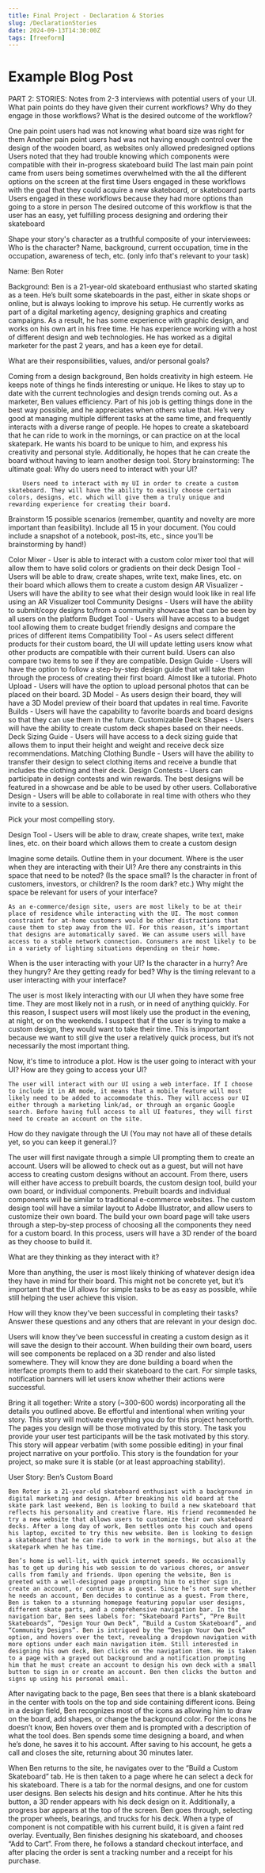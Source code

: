 ```yaml
---
title: Final Project - Declaration & Stories
slug: /DeclarationStories
date: 2024-09-13T14:30:00Z
tags: [freeform]
---
```


# Example Blog Post

PART 2: STORIES:
Notes from 2-3 interviews with potential users of your UI. What pain points do they have given their current workflows? Why do they engage in those workflows? What is the desired outcome of the workflow? 


One pain point users had was not knowing what board size was right for them
Another pain point users had was not having enough control over the design of the wooden board, as websites only allowed predesigned options
Users noted that they had trouble knowing which components were compatible with their in-progress skateboard build
The last main pain point came from users being sometimes overwhelmed with the all the different options on the screen at the first time
Users engaged in these workflows with the goal that they could acquire a new skateboard, or skateboard parts
Users engaged in these workflows because they had more options than going to a store in person
The desired outcome of this workflow is that the user has an easy, yet fulfilling process designing and ordering their skateboard


Shape your story's character as a truthful composite of your interviewees:
Who is the character? Name, background, current occupation, time in the occupation, awareness of tech, etc. (only info that's relevant to your task)


Name: Ben Roter


Background: Ben is a 21-year-old skateboard enthusiast who started skating as a teen. He’s built some skateboards in the past, either in skate shops or online, but is always looking to improve his setup. He currently works as part of a digital marketing agency, designing graphics and creating campaigns. As a result, he has some experience with graphic design, and works on his own art in his free time. He has experience working with a host of different design and web technologies. He has worked as a digital marketer for the past 2 years, and has a keen eye for detail. 


What are their responsibilities, values, and/or personal goals?


Coming from a design background, Ben holds creativity in high esteem. He keeps note of things he finds interesting or unique. He likes to stay up to date with the current technologies and design trends coming out. As a marketer, Ben values efficiency. Part of his job is getting things done in the best way possible, and he appreciates when others value that. He’s very good at managing multiple different tasks at the same time, and frequently interacts with a diverse range of people. He hopes to create a skateboard that he can ride to work in the mornings, or can practice on at the local skatepark. He wants his board to be unique to him, and express his creativity and personal style. Additionally, he hopes that he can create the board without having to learn another design tool.
Story brainstorming:
The ultimate goal: Why do users need to interact with your UI?


		Users need to interact with my UI in order to create a custom skateboard. They will have the ability to easily choose certain colors, designs, etc. which will give them a truly unique and rewarding experience for creating their board.


Brainstorm 15 possible scenarios (remember, quantity and novelty are more important than feasibility). Include all 15 in your document. (You could include a snapshot of a notebook, post-its, etc., since you'll be brainstorming by hand!)


Color Mixer - User is able to interact with a custom color mixer tool that will allow them to have solid colors or gradients on their deck
Design Tool - Users will be able to draw, create shapes, write text, make lines, etc. on their board which allows them to create a custom design
 AR Visualizer - Users will have the ability to see what their design would look like in real life using an AR Visualizer tool
Community Designs - Users will have the ability to submit/copy designs to/from a community showcase that can be seen by all users on the platform
Budget Tool - Users will have access to a budget tool allowing them to create budget friendly designs and compare the prices of different items
Compatibility Tool - As users select different products for their custom board, the UI will update letting users know what other products are compatible with their current build. Users can also compare two items to see if they are compatible.
Design Guide - Users will have the option to follow a step-by-step design guide that will take them through the process of creating their first board. Almost like a tutorial.
Photo Upload - Users will have the option to upload personal photos that can be placed on their board.
3D Model - As users design their board, they will have a 3D Model preview of their board that updates in real time.
Favorite Builds - Users will have the capability to favorite boards and board designs so that they can use them in the future.
Customizable Deck Shapes - Users will have the ability to create custom deck shapes based on their needs.
Deck Sizing Guide - Users will have access to a deck sizing guide that allows them to input their height and weight and receive deck size recommendations.
Matching Clothing Bundle - Users will have the ability to transfer their design to select clothing items and receive a bundle that includes the clothing and their deck.
Design Contests - Users can participate in design contests and win rewards. The best designs will be featured in a showcase and be able to be used by other users.
Collaborative Design - Users will be able to collaborate in real time with others who they invite to a session. 


Pick your most compelling story.


Design Tool - Users will be able to draw, create shapes, write text, make lines, etc. on their board which allows them to create a custom design


Imagine some details. Outline them in your document.
Where is the user when they are interacting with their UI? Are there any constraints in this space that need to be noted? (Is the space small? Is the character in front of customers, investors, or children? Is the room dark? etc.) Why might the space be relevant for users of your interface?


	As an e-commerce/design site, users are most likely to be at their place of residence while interacting with the UI. The most common constraint for at-home customers would be other distractions that cause them to step away from the UI. For this reason, it’s important that designs are automatically saved. We can assume users will have access to a stable network connection. Consumers are most likely to be in a variety of lighting situations depending on their home.


When is the user interacting with your UI? Is the character in a hurry? Are they hungry? Are they getting ready for bed? Why is the timing relevant to a user interacting with your interface?


The user is most likely interacting with our UI when they have some free time. They are most likely not in a rush, or in need of anything quickly. For this reason, I suspect users will most likely use the product in the evening, at night, or on the weekends. I suspect that if the user is trying to make a custom design, they would want to take their time. This is important because we want to still give the user a relatively quick process, but it’s not necessarily the most important thing.


Now, it's time to introduce a plot. 
How is the user going to interact with your UI? How are they going to access your UI?


	The user will interact with our UI using a web interface. If I choose to include it in AR mode, it means that a mobile feature will most likely need to be added to accommodate this. They will access our UI either through a marketing link/ad, or through an organic Google search. Before having full access to all UI features, they will first need to create an account on the site.


How do they navigate through the UI (You may not have all of these details yet, so you can keep it general.)?


The user will first navigate through a simple UI prompting them to create an account. Users will be allowed to check out as a guest, but will not have access to creating custom designs without an account. From there, users will either have access to prebuilt boards, the custom design tool, build your own board, or individual components. Prebuilt boards and individual components will be similar to traditional e-commerce websites. The custom design tool will have a similar layout to Adobe Illustrator, and allow users to customize their own board. The build your own board page will take users through a step-by-step process of choosing all the components they need for a custom board. In this process, users will have a 3D render of the board as they choose to build it.


What are they thinking as they interact with it?


More than anything, the user is most likely thinking of whatever design idea they have in mind for their board. This might not be concrete yet, but it’s important that the UI allows for simple tasks to be as easy as possible, while still helping the user achieve this vision.


How will they know they've been successful in completing their tasks? Answer these questions and any others that are relevant in your design doc.


Users will know they’ve been successful in creating a custom design as it will save the design to their account. When building their own board, users will see components be replaced on a 3D render and also listed somewhere. They will know they are done building a board when the interface prompts them to add their skateboard to the cart. For simple tasks, notification banners will let users know whether their actions were successful. 
	
Bring it all together: Write a story (~300-600 words) incorporating all the details you outlined above. Be effortful and intentional when writing your story. This story will motivate everything you do for this project henceforth. The pages you design will be those motivated by this story. The task you provide your user test participants will be the task motivated by this story. This story will appear verbatim (with some possible editing) in your final project narrative on your portfolio. This story is the foundation for your project, so make sure it is stable (or at least approaching stability). 


User Story: Ben’s Custom Board


	Ben Roter is a 21-year-old skateboard enthusiast with a background in digital marketing and design. After breaking his old board at the skate park last weekend, Ben is looking to build a new skateboard that reflects his personality and creative flare. His friend recommended he try a new website that allows users to customize their own skateboard decks. After a long day of work, Ben settles onto his couch and opens his laptop, excited to try this new website. Ben is looking to design a skateboard that he can ride to work in the mornings, but also at the skatepark when he has time. 
	
	Ben’s home is well-lit, with quick internet speeds. He occasionally has to get up during his web session to do various chores, or answer calls from family and friends. Upon opening the website, Ben is greeted with a well-designed page prompting him to either sign in, create an account, or continue as a guest. Since he’s not sure whether he needs an account, Ben decides to continue as a guest. From there, Ben is taken to a stunning homepage featuring popular user designs, different skate parts, and a comprehensive navigation bar. In the navigation bar, Ben sees labels for: “Skateboard Parts”, “Pre Built Skateboards”, “Design Your Own Deck”, “Build a Custom Skateboard”, and “Community Designs”. Ben is intrigued by the “Design Your Own Deck” option, and hovers over the text, revealing a dropdown navigation with more options under each main navigation item. Still interested in designing his own deck, Ben clicks on the navigation item. He is taken to a page with a grayed out background and a notification prompting him that he must create an account to design his own deck with a small button to sign in or create an account. Ben then clicks the button and signs up using his personal email. 


After navigating back to the page, Ben sees that there is a blank skateboard in the center with tools on the top and side containing different icons. Being in a design field, Ben recognizes most of the icons as allowing him to draw on the board, add shapes, or change the background color. For the icons he doesn’t know, Ben hovers over them and is prompted with a description of what the tool does. Ben spends some time designing a board, and when he’s done, he saves it to his account. After saving to his account, he gets a call and closes the site, returning about 30 minutes later.


When Ben returns to the site, he navigates over to the “Build a Custom Skateboard” tab. He is then taken to a page where he can select a deck for his skateboard. There is a tab for the normal designs, and one for custom user designs. Ben selects his design and hits continue. After he hits this button, a 3D render appears with his deck design on it. Additionally, a progress bar appears at the top of the screen. Ben goes through, selecting the proper wheels, bearings, and trucks for his deck. When a type of component is not compatible with his current build, it is given a faint red overlay. Eventually, Ben finishes designing his skateboard, and chooses “Add to Cart”. From there, he follows a standard checkout interface, and after placing the order is sent a tracking number and a receipt for his purchase. 


	
